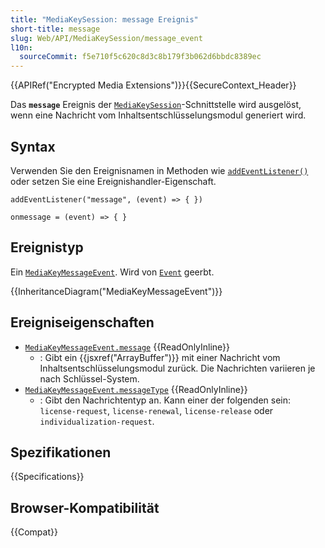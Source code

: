 ```yaml
---
title: "MediaKeySession: message Ereignis"
short-title: message
slug: Web/API/MediaKeySession/message_event
l10n:
  sourceCommit: f5e710f5c620c8d3c8b179f3b062d6bbdc8389ec
---
```


{{APIRef("Encrypted Media Extensions")}}{{SecureContext_Header}}

Das **`message`** Ereignis der [`MediaKeySession`](/de/docs/Web/API/MediaKeySession)-Schnittstelle wird ausgelöst, wenn eine Nachricht vom Inhaltsentschlüsselungsmodul generiert wird.

## Syntax

Verwenden Sie den Ereignisnamen in Methoden wie [`addEventListener()`](/de/docs/Web/API/EventTarget/addEventListener) oder setzen Sie eine Ereignishandler-Eigenschaft.

```js-nolint
addEventListener("message", (event) => { })

onmessage = (event) => { }
```

## Ereignistyp

Ein [`MediaKeyMessageEvent`](/de/docs/Web/API/MediaKeyMessageEvent). Wird von [`Event`](/de/docs/Web/API/Event) geerbt.

{{InheritanceDiagram("MediaKeyMessageEvent")}}

## Ereigniseigenschaften

- [`MediaKeyMessageEvent.message`](/de/docs/Web/API/MediaKeyMessageEvent/message) {{ReadOnlyInline}}
  - : Gibt ein {{jsxref("ArrayBuffer")}} mit einer Nachricht vom Inhaltsentschlüsselungsmodul zurück. Die Nachrichten variieren je nach Schlüssel-System.
- [`MediaKeyMessageEvent.messageType`](/de/docs/Web/API/MediaKeyMessageEvent/messageType) {{ReadOnlyInline}}
  - : Gibt den Nachrichtentyp an. Kann einer der folgenden sein: `license-request`, `license-renewal`, `license-release` oder `individualization-request`.

## Spezifikationen

{{Specifications}}

## Browser-Kompatibilität

{{Compat}}
